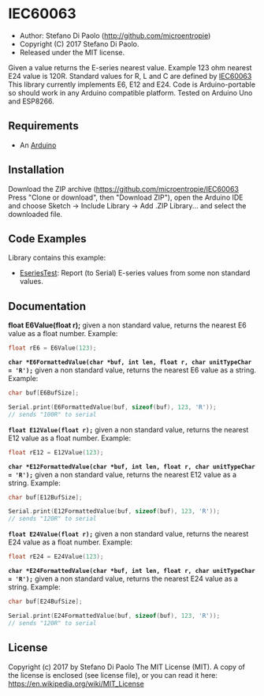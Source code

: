 IEC60063
========

* Author: Stefano Di Paolo (<http://github.com/microentropie>)
* Copyright (C) 2017 Stefano Di Paolo.
* Released under the MIT license.

Given a value returns the E-series nearest value.
Example 123 ohm nearest E24 value is 120R.
Standard values for R, L and C are defined by [IEC60063](https://en.wikipedia.org/wiki/E-series_of_preferred_numbers)
This library currently implements E6, E12 and E24.
Code is Arduino-portable so should work in any Arduino compatible platform.
Tested on Arduino Uno and ESP8266.

Requirements
------------
* An [Arduino](http://arduino.cc/)

Installation
------------
Download the ZIP archive (<https://github.com/microentropie/IEC60063> Press "Clone or download", then "Download ZIP"),
open the Arduino IDE and choose Sketch -> Include Library -> Add .ZIP Library... and select the downloaded file.

Code Examples
-------------
Library contains this example:
* [EseriesTest](./examples/EseriesTest/EseriesTest.ino):
  Report (to Serial) E-series values from some non standard values.

Documentation
-------------
**float E6Value(float r);**
given a non standard value, returns the nearest E6 value as a float number.
Example:
```C++
float rE6 = E6Value(123);
```


**`char *E6FormattedValue(char *buf, int len, float r, char unitTypeChar = 'R');`**
given a non standard value, returns the nearest E6 value as a string.
Example:
```C++
char buf[E6BufSize];

Serial.print(E6FormattedValue(buf, sizeof(buf), 123, 'R')); 
// sends "100R" to serial
```


**`float E12Value(float r);`**
given a non standard value, returns the nearest E12 value as a float number.
Example:
```C++
float rE12 = E12Value(123);
```


**`char *E12FormattedValue(char *buf, int len, float r, char unitTypeChar = 'R');`**
given a non standard value, returns the nearest E12 value as a string.
Example:
```C++
char buf[E12BufSize];

Serial.print(E12FormattedValue(buf, sizeof(buf), 123, 'R')); 
// sends "120R" to serial
```


**`float E24Value(float r);`**
given a non standard value, returns the nearest E24 value as a float number.
Example:
```C++
float rE24 = E24Value(123);
```


**`char *E24FormattedValue(char *buf, int len, float r, char unitTypeChar = 'R');`**
given a non standard value, returns the nearest E24 value as a string.
Example:
```C++
char buf[E24BufSize];

Serial.print(E24FormattedValue(buf, sizeof(buf), 123, 'R')); 
// sends "120R" to serial
```


License
-------
Copyright (c) 2017 by Stefano Di Paolo
The MIT License (MIT).
A copy of the license is enclosed (see license file), or you can read it here:
<https://en.wikipedia.org/wiki/MIT_License>
